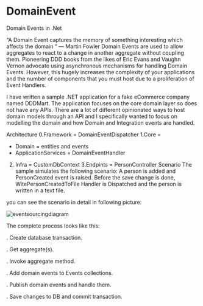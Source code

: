 # DomainEvent
Domain Events in .Net

“A Domain Event captures the memory of something interesting which affects the domain “
— Martin Fowler
Domain Events are used to allow aggregates to react to a change in another aggregate without coupling them. Pioneering DDD books from the likes of Eric Evans and Vaughn Vernon advocate using asynchronous mechanisms for handling Domain Events. However, this hugely increases the complexity of your applications and the number of components that you must host due to a proliferation of Event Handlers.

I have written a sample .NET application for a fake eCommerce company named DDDMart.
The application focuses on the core domain layer so does not have any APIs. There are a lot of different opinionated ways to host domain models through an API and I specifically wanted to focus on modelling the domain and how Domain and Integration events are handled.

Architecture
0.Framework = DomainEventDispatcher
1.Core = 
- Domain = entities and events  
- ApplicationServices =  DomainEventHandler
2. Infra = CustomDbContext
3.Endpints = PersonController
Scenario
The sample simulates the following scenario:
A person is added and PersonCreated event is raised.
Before the save change is done, WitePersonCreatedToFile Handler is Dispatched and the person is written in a text file.




you can see the scenario in detail in following picture:

![eventsourcingdiagram](https://github.com/zakizadeh/DomainEvent/assets/11499371/c43adbbf-dfcd-42cb-9b9a-c423de8ad798)


The complete process looks like this:

. Create database transaction.

. Get aggregate(s).

. Invoke aggregate method.

. Add domain events to Events collections.

. Publish domain events and handle them.

. Save changes to DB and commit transaction.
